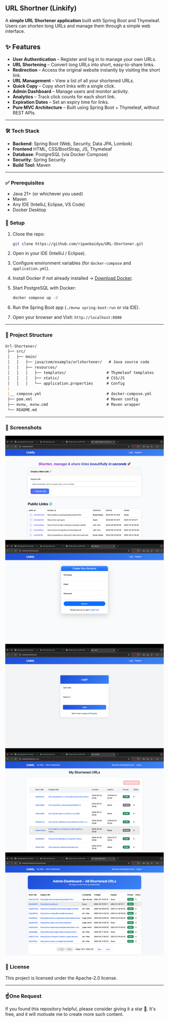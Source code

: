## URL Shortner (Linkify)


A **simple URL Shortener application** built with Spring Boot and Thymeleaf.
Users can shorten long URLs and manage them through a simple web interface.


## ✨ Features
- **User Authentication** – Register and log in to manage your own URLs.
- **URL Shortening** – Convert long URLs into short, easy-to-share links.
- **Redirection** – Access the original website instantly by visiting the short link.
- **URL Management** – View a list of all your shortened URLs.
- **Quick Copy** – Copy short links with a single click.
- **Admin Dashboard** – Manage users and monitor activity.
- **Analytics** – Track click counts for each short link.
- **Expiration Dates** – Set an expiry time for links.
- **Pure MVC Architecture** – Built using Spring Boot + Thymeleaf, without REST APIs.

---

### 🛠️ Tech Stack

* **Backend**: Spring Boot (Web, Security, Data JPA, Lombok)
* **Frontend** HTML, CSS/BootStrap, JS, Thymeleaf
* **Database**: PostgreSQL (via Docker Compose)
* **Security**: Spring Security
* **Build Tool:** Maven
---

### ✅ Prerequisites
- Java 21+ (or whichever you used)
- Maven
- Any IDE (IntelliJ, Eclipse, VS Code)
- Docker Desktop

### 🚀 Setup

1. Clone the repo:

   ```bash
   git clone https://github.com/ripanbaidya/URL-Shortener.git
   ```
2. Open in your IDE (IntelliJ / Eclipse).
3. Configure environment variables (for `docker-compose` and `application.yml`).
4. Install Docker if not already installed → [Download Docker](https://www.docker.com/products/docker-desktop).
5. Start PostgreSQL with Docker:

   ```bash
   docker compose up -d
   ```
6. Run the Spring Boot app (`./mvnw spring-boot:run` or via IDE).
7. Open your browser and Visit: `http://localhost:8080`

---

### 📂 Project Structure 
```markdown
Url-Shortener/
 ├── src/
 │   ├── main/
 │   │   ├── java/com/example/urlshortener/   # Java source code
 │   │   ├── resources/
 │   │   │   ├── templates/                  # Thymeleaf templates
 │   │   │   ├── static/                     # CSS/JS
 │   │   │   └── application.properties      # Config
 |
 |__ compose.yml                             # docker-compose.yml
 ├── pom.xml                                 # Maven config
 ├── mvnw, mvnw.cmd                          # Maven wrapper
 └── README.md

```

---

### 📸 Screenshots
![Home Page](screenshots/home.png)
![Shorten URL](screenshots/signup.png)
![Shorten URL](screenshots/login.png)
![Shorten URL](screenshots/my-urls.png)
![Shorten URL](screenshots/admin-dashboard.png)


### 📄 License
This project is licensed under the Apache-2.0 license.

---

### ☝️One Request

If you found this repository helpful, please consider giving it a star 🌟. It's free, and it will motivate me to create more such content.